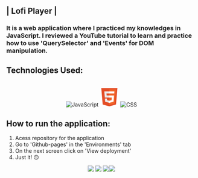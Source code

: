 ## | Lofi Player |


### It is a web application where I practiced my knowledges in JavaScript. I reviewed a YouTube tutorial to learn and practice how to use 'QuerySelector' and 'Events' for DOM manipulation.

## Technologies Used:

 <div display:"inline-block" align="center"><br>
  <img align="justify" alt="JavaScript" height="50" src="https://img.shields.io/badge/JavaScript-323330?style=for-the-badge&logo=javascript&logoColor=F7DF1E">
  <img align="justify" alt="HTML" height="50" src="https://raw.githubusercontent.com/devicons/devicon/master/icons/html5/html5-original.svg">
  <img align="justify" alt="CSS" height="50" src="https://img.shields.io/badge/CSS3-1572B6?style=for-the-badge&logo=css3&logoColor=white">
</div>

## How to run the application:

1) Acess repository for the application
2) Go to 'Github-pages' in the 'Environments' tab
3) On the next screen click on 'View deployment'
4) Just it! 🙃

<div align="center" display="inline-block">
 <a href="https://www.instagram.com/saints.miguel" target="_blank"><img src="https://img.shields.io/badge/-Instagram-%23E4405F?style=for-the-badge&logo=instagram&logoColor=white" target="_blank"></a>
 <a href="https://www.linkedin.com/in/miguel-santos-vital-73221822b" target="_blank"><img src="https://img.shields.io/badge/-LinkedIn-%230077B5?style=for-the-badge&logo=linkedin&logoColor=white" target="_blank"></a>
 <a href = "mailto:vital.miguelsantos@gmail.com"><img src="https://img.shields.io/badge/-Gmail-%23333?style=for-the-badge&logo=gmail&logoColor=white" target="_blank
 </a>
<a href="." target="_blank"><img src="https://img.shields.io/badge/website-000000?style=for-the-badge&logo=About.me&logoColor=white" target="_blank"></a>
</div>
